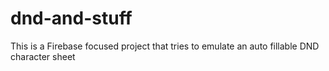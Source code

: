 # dnd-and-stuff

This is a Firebase focused project that tries to emulate an auto fillable DND character sheet
